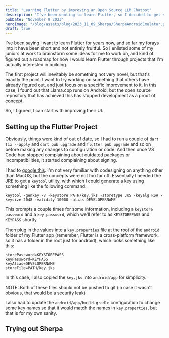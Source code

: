 ```yaml
---
title: "Learning Flutter by improving an Open Source LLM Chatbot"
description: "I've been wanting to learn Flutter, so I decided to get started with a project"
pubDate: "November 9 2023"
heroImage: "/blog/assets/blog/2023_11_09_Sherpa/SherpaAndroidEmulator.png"
draft: true
---
```


I've been saying I want to learn Flutter for years now, and so far my forays into it have been short and not entirely fruitful. So I enlisted some of my juniors at work to brainstorm some ideas for me to work on, and kind of figured out a roadmap for how I would learn Flutter through projects that I'm actually interested in building. 

The first project will inevitably be something not very novel, but that's exactly the point. I want to try working on something that others have already figured out, and just focus on a specific improvement to it. In this case, I found out that Llama.cpp runs on Android, but the open source repository that has achieved this has stopped development as a proof of concept. 

So, I figured, I can start with improving their UI. 

## Setting up the Flutter Project

Obviously, things were kind of out of date, so I had to run a couple of `dart fix --apply` and `dart pub upgrade` and `flutter pub upgrade` and so on before making any changes to configuration or code. And then once VS Code had stopped complaining about outdated packages or incompatibilities, it started complaining about signing. 

I had to [google this](https://blog.codemagic.io/the-simple-guide-to-android-code-signing/). I'm not very familiar with codesigning on anything other than MacOS, but the concepts were not too far off. Essentially I needed the [JRE](www.java.com) to get a `keytool` utility, with which I could generate a key using something like the following command:

`keytool -genkey -v -keystore PATH/key.jks -storetype JKS -keyalg RSA -keysize 2048 -validity 10000 -alias DEVELOPERNAME`

This prompts a couple times for some information, including a `keystore password` and a `key password`, which we'll refer to as `KEYSTOREPASS` and `KEYPASS` shortly. 

Then plug in the values into a `key.properties` file at the root of the `android` folder of my Flutter app (remember, Flutter is a cross-platform framework, so it has a folder in the root just for android), which looks something like this:


```
storePassword=KEYSTOREPASS
keyPassword=KEYPASS
keyAlias=DEVELOPERNAME
storeFile=PATH/key.jks
```

In this case, I also copied the `key.jks` into `android/app` for simplicity. 

NOTE: Both of these files should not be pushed to git (in case it wasn't obvious, that would be a security leak)

I also had to update the `android/app/build.gradle` configuration to change some key names so that it would match the names in `key.properties`, but that is for my own sanity. 

## Trying out Sherpa


